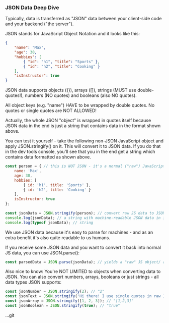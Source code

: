 ### JSON Data Deep Dive

Typically, data is transferred as "JSON" data between your client-side code and your backend ("the server").

JSON stands for JavaScript Object Notation and it looks like this:

```json
{
    "name": "Max",
    "age": 30,
    "hobbies": [
        { "id": "h1", "title": "Sports" },
        { "id": "h2", "title": "Cooking" }
    ],
    "isInstructor": true
}
```
JSON data supports objects ({}), arrays ([]), strings (MUST use double-quotes!), numbers (NO quotes) and booleans (also NO quotes).

All object keys (e.g. "name") HAVE to be wrapped by double quotes. No quotes or single quotes are NOT ALLOWED!

Actually, the whole JSON "object" is wrapped in quotes itself because JSON data in the end is just a string that contains data in the format shown above.

You can test it yourself - take the following non-JSON JavaScript object and apply JSON.stringify() on it. This will convert it to JSON data. If you do that in the dev tools console, you'll see that you in the end get a string which contains data formatted as shown above.

```js
const person = { // this is NOT JSON - it's a normal ("raw") JavaScript object!
    name: 'Max',
    age: 30,
    hobbies: [
        { id: 'h1', title: 'Sports' },
        { id: 'h2', title: 'Cooking' }
    ],
    isInstructor: true
};
 
const jsonData = JSON.stringify(person); // convert raw JS data to JSON data string
console.log(jsonData); // a string with machine-readable JSON data in it
console.log(typeof jsonData); // string
```
We use JSON data because it's easy to parse for machines - and as an extra benefit it's also quite readable to us humans.

If you receive some JSON data and you want to convert it back into normal JS data, you can use JSON.parse():
```js
const parsedData = JSON.parse(jsonData); // yields a "raw" JS object/ array etc.
```
Also nice to know: You're NOT LIMITED to objects when converting data to JSON. You can also convert numbers, arrays, booleans or just strings - all data types JSON supports:
```js
const jsonNumber = JSON.stringify(2); // "2"
const jsonText = JSON.stringify('Hi there! I use single quotes in raw JS'); // ""Hi there! ...""
const jsonArray = JSON.stringify([1, 2, 3]); // "[1,2,3]"
const jsonBoolean = JSON.stringify(true); // "true"
```
...git